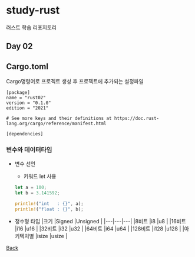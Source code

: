 # study-rust
러스트 학습 리포지토리

## Day 02

## Cargo.toml
Cargo명령어로 프로젝트 생성 후 프로젝트에 추가되는 설정파일
```shell
[package]
name = "rust02"
version = "0.1.0"
edition = "2021"

# See more keys and their definitions at https://doc.rust-lang.org/cargo/reference/manifest.html

[dependencies]
```

### 변수와 데이터타입
- 변수 선언
	- 키워드 let 사용

	```rust
	let a = 100;
    let b = 3.141592;

    println!("int   : {}", a);
    println!("float : {}", b);
	```

- 정수형 타입
|크기 |Signed |Unsigned |
|---|---|---|
|8비트 |i8 |u8 |
|16비트 |i16 |u16 |
|32비트 |i32 |u32 |
|64비트 |i64 |u64 |
|128비트 |i128 |u128 |
|아키텍처별 |isize |usize |




[Back](https://github.com/hugoMGSung/study-rust/blob/main/README.md)